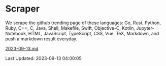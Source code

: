 # Scraper

We scrape the github trending page of these languages: Go, Rust, Python, Ruby, C++, C, Java, Shell, Makefile, Swift, Objective-C, Kotlin, Jupyter-Notebook, HTML, JavaScript, TypeScript, CSS, Vue, TeX, Markdown, and push a markdown result everyday.

[2023-09-13.md](https://github.com/yangwenmai/github-trending-backup/blob/master/2023-09-13.md)

Last Updated: 2023-09-13 04:00:05